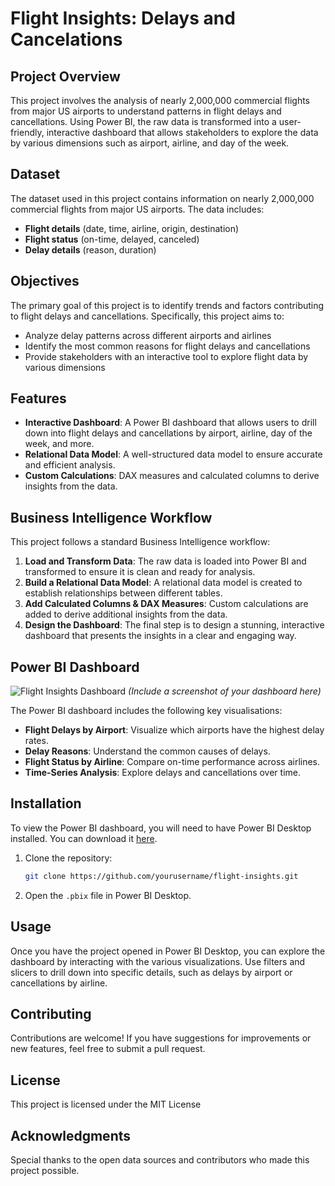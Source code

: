 # Flight Insights: Delays and Cancelations
## Project Overview
This project involves the analysis of nearly 2,000,000 commercial flights from major US airports to understand patterns in flight delays and cancellations. Using Power BI, the raw data is transformed into a user-friendly, interactive dashboard that allows stakeholders to explore the data by various dimensions such as airport, airline, and day of the week.
## Dataset
The dataset used in this project contains information on nearly 2,000,000 commercial flights from major US airports. The data includes:

- **Flight details** (date, time, airline, origin, destination)
- **Flight status** (on-time, delayed, canceled)
- **Delay details** (reason, duration)

## Objectives
The primary goal of this project is to identify trends and factors contributing to flight delays and cancellations. Specifically, this project aims to:

- Analyze delay patterns across different airports and airlines
- Identify the most common reasons for flight delays and cancellations
- Provide stakeholders with an interactive tool to explore flight data by various dimensions

## Features
- **Interactive Dashboard**: A Power BI dashboard that allows users to drill down into flight delays and cancellations by airport, airline, day of the week, and more.
- **Relational Data Model**: A well-structured data model to ensure accurate and efficient analysis.
- **Custom Calculations**: DAX measures and calculated columns to derive insights from the data.

## Business Intelligence Workflow
This project follows a standard Business Intelligence workflow:

1. **Load and Transform Data**: The raw data is loaded into Power BI and transformed to ensure it is clean and ready for analysis.
2. **Build a Relational Data Model**: A relational data model is created to establish relationships between different tables.
3. **Add Calculated Columns & DAX Measures**: Custom calculations are added to derive additional insights from the data.
4. **Design the Dashboard**: The final step is to design a stunning, interactive dashboard that presents the insights in a clear and engaging way.

## Power BI Dashboard
![Flight Insights Dashboard](screenshot.png) *(Include a screenshot of your dashboard here)*

The Power BI dashboard includes the following key visualisations:

- **Flight Delays by Airport**: Visualize which airports have the highest delay rates.
- **Delay Reasons**: Understand the common causes of delays.
- **Flight Status by Airline**: Compare on-time performance across airlines.
- **Time-Series Analysis**: Explore delays and cancellations over time.

## Installation
To view the Power BI dashboard, you will need to have Power BI Desktop installed. You can download it [here](https://powerbi.microsoft.com/desktop/).

1. Clone the repository:
   ```bash
   git clone https://github.com/yourusername/flight-insights.git
2. Open the `.pbix` file in Power BI Desktop.

## Usage
Once you have the project opened in Power BI Desktop, you can explore the dashboard by interacting with the various visualizations. Use filters and slicers to drill down into specific details, such as delays by airport or cancellations by airline.

## Contributing
Contributions are welcome! If you have suggestions for improvements or new features, feel free to submit a pull request.

## License
This project is licensed under the MIT License 

## Acknowledgments
Special thanks to the open data sources and contributors who made this project possible.
